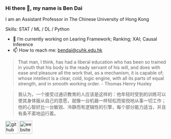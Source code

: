 ### Hi there 👋, my name is Ben Dai
I am an Assistant Professor in The Chinese University of Hong Kong

Skills: STAT / ML / DL / Python

- 🔭 I’m currently working on Learing Framework; Ranking; XAI; Causal Inference
- 📫 How to reach me: bendai@cuhk.edu.hk 

> That man, I think, has had a liberal education who has been so trained in youth that his body is the ready servant of his will, and does with ease and pleasure all the work that, as a mechanism, it is capable of; whose intellect is a clear, cold, logic engine, with all its parts of equal strength, and in smooth working order. - Thomas Henry Huxley

> 我认为，一个接受过通识教育的人应该是这样的：他年轻时受到的训练可以使其身体服从自己的意愿，就像一台机器一样轻松而愉悦地从事一切工作；他的心智好比一台敏锐、冷静而有逻辑性的引擎，每个部分能力适当，并且有条不紊地运行着。

[<img src='https://cdn.jsdelivr.net/npm/simple-icons@3.0.1/icons/github.svg' alt='github' height='40'>](https://github.com/statmlben)  [<img src='https://cdn.jsdelivr.net/npm/simple-icons@3.0.1/icons/icloud.svg' alt='website' height='40'>](https://www.bendai.org/)  

<!-- [![Top Langs](https://github-readme-stats.vercel.app/api/top-langs/?username=statmlben)](https://github.com/anuraghazra/github-readme-stats)

![GitHub stats](https://github-readme-stats.vercel.app/api?username=statmlben&show_icons=true)  

 -->
